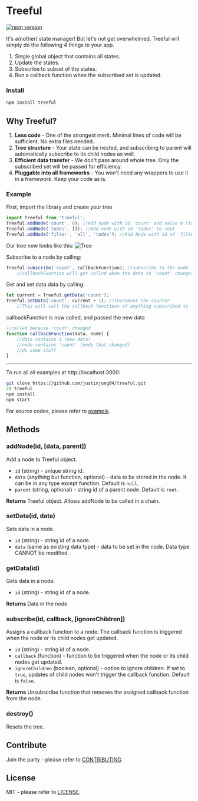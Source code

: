 # Treeful
[![npm version][npm-img]][npm-url]

It's a(nother) state manager! But let's not get overwhelmed. Treeful will simply do the following 4 things to your app.

1. Single global object that contains all states.
2. Update the states.
3. Subscribe to subset of the states.
4. Run a callback function when the subscribed set is updated.

### Install
```sh
npm install treeful
```

## Why Treeful?

1. **Less code** - One of the strongest merit. Minimal lines of code will be sufficient. No extra files needed.
2. **Tree structure** - Your state can be nested, and subscribing to parent will automatically subscribe to its child nodes as well.
3. **Efficient data transfer** - We don't pass around whole tree. Only the subscribed set will be passed for efficiency.
4. **Pluggable into all frameworks** - You won't need any wrappers to use it in a framework. Keep your code as is.

### Example

First, import the library and create your tree

```js
import Treeful from 'treeful';
Treeful.addNode('count', 0); //Add node with id 'count' and value 0 (to root).
Treeful.addNode('todos', []); //Add node with id 'todos' to root
Treeful.addNode('filter', 'all', 'todos'); //Add Node with id of 'filter' to 'todos' with a value of 'all'
```

Our tree now looks like this:
![Tree](https://github.com/justinjung04/treeful/example.png)

Subscribe to a node by calling:
```js
Treeful.subscribe('count', callbackFunction); //subscribe to the node 'count'. 
    //callbackFunction will get called when the data in 'count' changes
```

Get and set data data by calling:
```js
let current = Treeful.getData('count');
Treeful.setData('count', current + 1); //Increment the counter
    //This will call the callback functions of anything subscribed to 'count'
```

callbackFunction is now called, and passed the new data
```js
//called because 'count' changed
function callbackFunction(data, node) {
    //data contains 1 (new data)
    //node contains 'count' (node that changed)
    //do some stuff
}
```
---
To run all all examples at http://localhost:3000:

```sh
git clone https://github.com/justinjung04/treeful.git
cd treeful
npm install
npm start
```

For source codes, please refer to [example](example).

## Methods

### addNode(id, [data, parent])
Add a node to Treeful object.
* `id` (string) - unique string id.
* `data` (anything but function, optional) - data to be stored in the node. It can be in any type except function. Default is `null`.
* `parent` (string, optional) - string id of a parent node. Default is `root`.

**Returns** Treeful object. Allows addNode to be called in a chain.

### setData(id, data)
Sets data in a node.
* `id` (string) - string id of a node.
* `data` (same as existing data type) - data to be set in the node. Data type CANNOT be modified.

### getData(id)
Gets data in a node.
* `id` (string) - string id of a node.

**Returns** Data in the node

### subscribe(id, callback, [ignoreChildren])
Assigns a callback function to a node. The callback function is triggered when the node or its child nodes get updated.
* `id` (string) - string id of a node.
* `callback` (function) - function to be triggered when the node or its child nodes get updated.
* `ignoreChildren` (boolean, optional) - option to ignore children. If set to `true`, updates of child nodes won't trigger the callback function. Default is `false`.

**Returns** Unsubscribe function that removes the assigned callback function from the node.

### destroy()
Resets the tree.

## Contribute
Join the party - please refer to [CONTRIBUTING](CONTRIBUTING.md).

## License
MIT - please refer to [LICENSE](LICENSE).

[npm-url]: https://www.npmjs.org/package/treeful
[npm-img]: https://img.shields.io/npm/v/treeful.svg